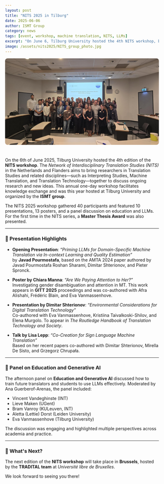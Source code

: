 ```yaml
---
layout: post
title: "NITS 2025 in Tilburg"
date: 2025-06-06
author: ISMT Group
category: news
tags: [event, workshop, machine translation, NITS, LLMs]
excerpt: "On June 6, Tilburg University hosted the 4th NITS workshop, bringing together researchers in Translation Studies, Interpreting, MT, and more."
image: /assets/nits2025/NITS_group_photo.jpg
---
```


<img src="/assets/nits2025/NITS_group_photo.jpg" alt="NITS 2025 Group Photo" style="max-width:100%; border-radius:8px; margin-bottom:1.5rem;">

On the 6th of June 2025, Tilburg University hosted the 4th edition of the **NITS workshop**. The *Network of Interdisciplinary Translation Studies (NITS)* in the Netherlands and Flanders aims to bring researchers in Translation Studies and related disciplines—such as Interpreting Studies, Machine Translation, and Translation Technology—together to discuss ongoing research and new ideas. This annual one-day workshop facilitates knowledge exchange and was this year hosted at Tilburg University and organized by the **ISMT group**.

The NITS 2025 workshop gathered 40 participants and featured 10 presentations, 13 posters, and a panel discussion on education and LLMs. For the first time in the NITS series, a **Master Thesis Award** was also presented.

---

### 🎤 Presentation Highlights

- **Opening Presentation**: *“Priming LLMs for Domain-Specific Machine Translation via In-context Learning and Quality Estimation”*  
  by **Javad Pourmostafa**, based on the AMTA 2024 paper authored by Javad Pourmostafa Roshan Sharami, Dimitar Shterionov, and Pieter Spronck.

- **Poster by Chiara Manna**: *“Are We Paying Attention to Her?”*  
  Investigating gender disambiguation and attention in MT. This work appears in **GITT 2025** proceedings and was co-authored with Afra Alishahi, Frédéric Blain, and Eva Vanmassenhove.

- **Presentation by Dimitar Shterionov**: *“Environmental Considerations for Digital Translation Technology”*  
  Co-authored with Eva Vanmassenhove, Kristiina Taivalkoski-Shilov, and Elena Murgolo. To appear in *The Routledge Handbook of Translation Technology and Society*.

- **Talk by Lisa Lepp**: *“Co-Creation for Sign Language Machine Translation”*  
  Based on her recent papers co-authored with Dimitar Shterionov, Mirella De Sisto, and Grzegorz Chrupała.

---

### 🧠 Panel on Education and Generative AI

The afternoon panel on **Education and Generative AI** discussed how to train future translators and students to use LLMs effectively. Moderated by Ana Guerberof-Arenas, the panel included:

- Vincent Vandeghinste (INT)
- Lieve Maken (UGent)
- Bram Vanroy (KULeuven, INT)
- Aletta (Lettie) Dorst (Leiden University)
- Eva Vanmassenhove (Tilburg University)

The discussion was engaging and highlighted multiple perspectives across academia and practice.

---

### 📍 What's Next?

The next edition of the **NITS workshop** will take place in **Brussels**, hosted by the **TRADITAL team** at *Université libre de Bruxelles*.

We look forward to seeing you there!
